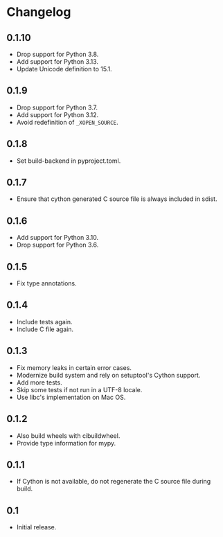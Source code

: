 # Changelog

## 0.1.10

* Drop support for Python 3.8.
* Add support for Python 3.13.
* Update Unicode definition to 15.1.

## 0.1.9

* Drop support for Python 3.7.
* Add support for Python 3.12.
* Avoid redefinition of `_XOPEN_SOURCE`.

## 0.1.8

* Set build-backend in pyproject.toml.

## 0.1.7

* Ensure that cython generated C source file is always included in sdist.

## 0.1.6

* Add support for Python 3.10.
* Drop support for Python 3.6.

## 0.1.5

* Fix type annotations.

## 0.1.4

* Include tests again.
* Include C file again.

## 0.1.3

* Fix memory leaks in certain error cases.
* Modernize build system and rely on setuptool's Cython support.
* Add more tests.
* Skip some tests if not run in a UTF-8 locale.
* Use libc's implementation on Mac OS.

## 0.1.2

* Also build wheels with cibuildwheel.
* Provide type information for mypy.

## 0.1.1

* If Cython is not available, do not regenerate the C source file during build.

## 0.1

* Initial release.
